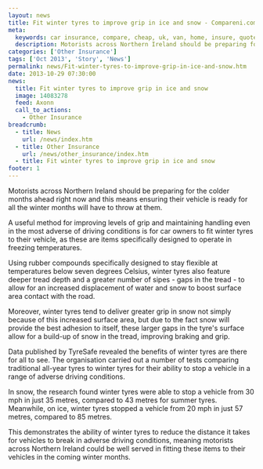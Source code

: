 ```yaml
---
layout: news
title: Fit winter tyres to improve grip in ice and snow - Compareni.com
meta:
  keywords: car insurance, compare, cheap, uk, van, home, insure, quotes, online, comparison, bike, loans, life
  description: Motorists across Northern Ireland should be preparing for the colder months ahead right now and this means ensuring their vehicle is ready for all the
categories: ['Other Insurance']
tags: ['Oct 2013', 'Story', 'News']
permalink: news/Fit-winter-tyres-to-improve-grip-in-ice-and-snow.htm
date: 2013-10-29 07:30:00
news:
  title: Fit winter tyres to improve grip in ice and snow
  image: 14083278
  feed: Axonn
  call_to_actions:
    - Other Insurance
breadcrumb:
  - title: News
    url: /news/index.htm
  - title: Other Insurance
    url: /news/other_insurance/index.htm
  - title: Fit winter tyres to improve grip in ice and snow
footer: 1
---
```


Motorists across Northern Ireland should be preparing for the colder months ahead right now and this means ensuring their vehicle is ready for all the winter months will have to throw at them.

A useful method for improving levels of grip and maintaining handling even in the most adverse of driving conditions is for car owners to fit winter tyres to their vehicle, as these are items specifically designed to operate in freezing temperatures.

Using rubber compounds specifically designed to stay flexible at temperatures below seven degrees Celsius, winter tyres also feature deeper tread depth and a greater number of sipes - gaps in the tread - to allow for an increased displacement of water and snow to boost surface area contact with the road.

Moreover, winter tyres tend to deliver greater grip in snow not simply because of this increased surface area, but due to the fact snow will provide the best adhesion to itself, these larger gaps in the tyre&#39;s surface allow for a build-up of snow in the tread, improving braking and grip.

Data published by TyreSafe revealed the benefits of winter tyres are there for all to see. The organisation carried out a number of tests comparing traditional all-year tyres to winter tyres for their ability to stop a vehicle in a range of adverse driving conditions.

In snow, the research found winter tyres were able to stop a vehicle from 30 mph in just 35 metres, compared to 43 metres for summer tyres. Meanwhile, on ice, winter tyres stopped a vehicle from 20 mph in just 57 metres, compared to 85 metres.

This demonstrates the ability of winter tyres to reduce the distance it takes for vehicles to break in adverse driving conditions, meaning motorists across Northern Ireland could be well served in fitting these items to their vehicles in the coming winter months.
